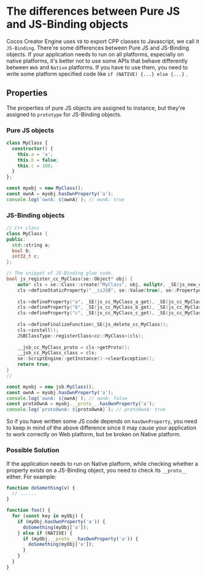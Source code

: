 # The differences between Pure JS and JS-Binding objects

Cocos Creator Engine uses `V8` to export CPP classes to Javascript, we call it `JS-Binding`. There're some differences between Pure JS and JS-Binding objects. If your application needs to run on all platforms, especially on native platforms, it's better not to use some APIs that behave differently between `Web` and `Native` platforms. If you have to use them, you need to write some platform specified code like `if (NATIVE) {...} else {...}` .

## Properties

The properties of pure JS objects are assigned to instance, but they're assigned to `prototype` for JS-Binding objects.

### Pure JS objects

```typescript
class MyClass {
  constructor() {
    this.a = 'a';
    this.b = false;
    this.c = 100;
  }
};

const myobj = new MyClass();
const ownA = myobj.hasOwnProperty('a');
console.log(`ownA: ${ownA}`); // ownA: true
```

### JS-Binding objects

```c++
// C++ class
class MyClass {
public:
  std::string a;
  bool b;
  int32_t c;
};

// The snippet of JS-Binding glue code.
bool js_register_cc_MyClass(se::Object* obj) {
    auto* cls = se::Class::create("MyClass", obj, nullptr, _SE(js_new_cc_MyClass)); 
    cls->defineStaticProperty("__isJSB", se::Value(true), se::PropertyAttribute::READ_ONLY | se::PropertyAttribute::DONT_ENUM | se::PropertyAttribute::DONT_DELETE);
  
    cls->defineProperty("a", _SE(js_cc_MyClass_a_get), _SE(js_cc_MyClass_a_set)); 
    cls->defineProperty("b", _SE(js_cc_MyClass_b_get), _SE(js_cc_MyClass_b_set)); 
    cls->defineProperty("c", _SE(js_cc_MyClass_c_get), _SE(js_cc_MyClass_c_set)); 
    
    cls->defineFinalizeFunction(_SE(js_delete_cc_MyClass));
    cls->install();
    JSBClassType::registerClass<cc::MyClass>(cls);
    
    __jsb_cc_MyClass_proto = cls->getProto();
    __jsb_cc_MyClass_class = cls;
    se::ScriptEngine::getInstance()->clearException();
    return true;
}
//
```

```typescript
const myobj = new jsb.MyClass();
const ownA = myobj.hasOwnProperty('a');
console.log(`ownA: ${ownA}`); // ownA: false
const protoOwnA = myobj.__proto__.hasOwnProperty('a');
console.log(`protoOwnA: ${protoOwnA}`); // protoOwnA: true
```

So if you have written some JS code depends on `hasOwnProperty`, you need to keep in mind of the above difference since it may cause your application to work correctly on Web platform, but be broken on Native platform.

### Possible Solution

If the application needs to run on Native platform, while checking whether a property exists on a JS-Binding object, you need to check its `__proto__` either. For example:

```typescript
function doSomething(v) {
  // ......
}

function foo() {
  for (const key in myObj) {
    if (myObj.hasOwnProperty('a')) {
      doSomething(myObj['a']);
    } else if (NATIVE) {
      if (myObj.__proto__.hasOwnProperty('a')) {
        doSomething(myObj['a']);
      }
    }
  }
}
```



